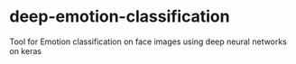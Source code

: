 # deep-emotion-classification
Tool for Emotion classification on face images using deep neural networks on keras
